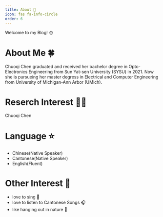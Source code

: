 ```yaml
---
title: About 🌟
icon: fas fa-info-circle
order: 6
---
```


<!-- > Add Markdown syntax content to file `_tabs/about.md`{: .filepath } and it will show up on this page.
{: .prompt-tip } -->

Welcome to my Blog! 🌞

# About Me 🍀

Chuoqi Chen graduated and received her bachelor degree in Opto-Electronics Engineering from Sun Yat-sen University (SYSU) in 2021. Now she is pursueing her master degress in Electrical and Computer Engineering from University of Michigan-Ann Arbor (UMich).

# Reserch Interest 👩‍💻

Chuoqi Chen

# Language ⭐

- Chinese(Native Speaker)
- Cantonese(Native Speaker)
- English(Fluent)

# Other Interest 💛

- love to sing 🎤
- love to listen to Cantonese Songs 🎧
- like hanging out in nature 🌼



